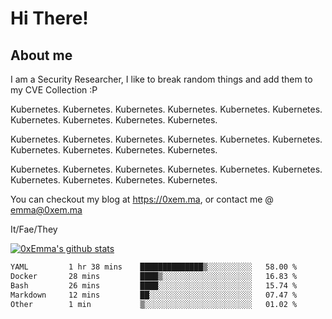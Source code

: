 # Hi There!

## About me
I am a Security Researcher, I like to break random things and add them to my CVE Collection :P 

Kubernetes. Kubernetes. Kubernetes. Kubernetes. Kubernetes. Kubernetes. Kubernetes. Kubernetes. Kubernetes. Kubernetes.

Kubernetes. Kubernetes. Kubernetes. Kubernetes. Kubernetes. Kubernetes. Kubernetes. Kubernetes. Kubernetes. Kubernetes.

Kubernetes. Kubernetes. Kubernetes. Kubernetes. Kubernetes. Kubernetes. Kubernetes. Kubernetes. Kubernetes. Kubernetes.

You can checkout my blog at https://0xem.ma, or contact me @ [emma@0xem.ma](mailto:emma@0xem.ma)

It/Fae/They

[![0xEmma's github stats](https://github-readme-stats.vercel.app/api?username=0xEmma&count_private=true&show_icons=true&theme=gruvbox)](https://github.com/0xEmma)
<!--START_SECTION:waka-->

```txt
YAML         1 hr 38 mins    ██████████████▒░░░░░░░░░░   58.00 %
Docker       28 mins         ████▒░░░░░░░░░░░░░░░░░░░░   16.83 %
Bash         26 mins         ████░░░░░░░░░░░░░░░░░░░░░   15.74 %
Markdown     12 mins         ██░░░░░░░░░░░░░░░░░░░░░░░   07.47 %
Other        1 min           ▒░░░░░░░░░░░░░░░░░░░░░░░░   01.02 %
```

<!--END_SECTION:waka-->
